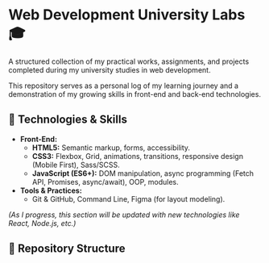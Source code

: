 # Web Development University Labs 🎓

A structured collection of my practical works, assignments, and projects completed during my university studies in web development.

This repository serves as a personal log of my learning journey and a demonstration of my growing skills in front-end and back-end technologies.

## 🚀 Technologies & Skills

*   **Front-End:**
    *   **HTML5:** Semantic markup, forms, accessibility.
    *   **CSS3:** Flexbox, Grid, animations, transitions, responsive design (Mobile First), Sass/SCSS.
    *   **JavaScript (ES6+):** DOM manipulation, async programming (Fetch API, Promises, async/await), OOP, modules.
*   **Tools & Practices:**
    *   Git & GitHub, Command Line, Figma (for layout modeling).

*(As I progress, this section will be updated with new technologies like React, Node.js, etc.)*

## 📁 Repository Structure
